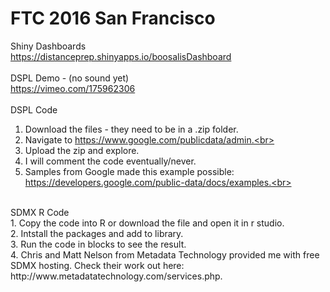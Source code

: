 # FTC 2016 San Francisco
Shiny Dashboards<br>
https://distanceprep.shinyapps.io/boosalisDashboard
<br>
<br>
DSPL Demo - (no sound yet)<br>
https://vimeo.com/175962306 
<br><br>
DSPL Code<br>
1. Download the files - they need to be in a .zip folder.<br>
2. Navigate to https://www.google.com/publicdata/admin.<br>
3. Upload the zip and explore.<br>
4. I will comment the code eventually/never.<br>
5. Samples from Google made this example possible: https://developers.google.com/public-data/docs/examples.<br>
<br>
SDMX R Code<br>
1. Copy the code into R or download the file and open it in r studio.<br>
2. Intstall the packages and add to library.<br>
3. Run the code in blocks to see the result.<br>
4. Chris and Matt Nelson from Metadata Technology provided me with free SDMX hosting. Check their work out here: http://www.metadatatechnology.com/services.php.

